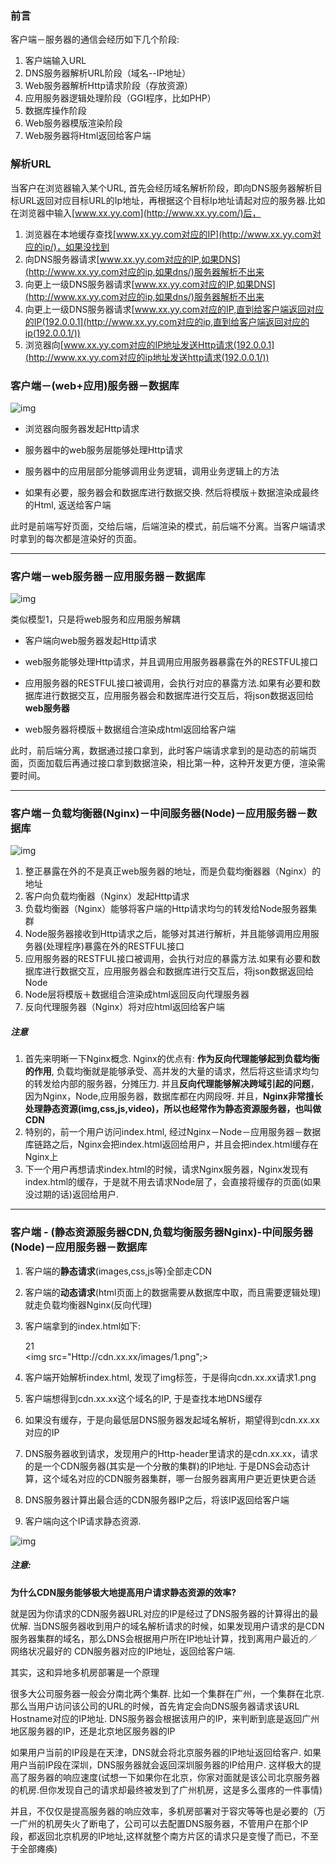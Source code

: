 ### **前言**

客户端－服务器的通信会经历如下几个阶段:

1. 客户端输入URL
2. DNS服务器解析URL阶段（域名--IP地址）
3. Web服务器解析Http请求阶段（存放资源）
4. 应用服务器逻辑处理阶段（GGI程序，比如PHP）
5. 数据库操作阶段
6. Web服务器模版渲染阶段
7. Web服务器将Html返回给客户端

### 解析URL

当客户在浏览器输入某个URL, 首先会经历域名解析阶段，即向DNS服务器解析目标URL返回对应目标URL的Ip地址，再根据这个目标Ip地址请起对应的服务器.比如在浏览器中输入[www.xx.yy.com](http://www.xx.yy.com/)后，

1. 浏览器在本地缓存查找[www.xx.yy.com对应的IP](http://www.xx.yy.com对应的ip/)，如果没找到
2. 向DNS服务器请求[www.xx.yy.com对应的IP,如果DNS](http://www.xx.yy.com对应的ip,如果dns/)服务器解析不出来
3. 向更上一级DNS服务器请求[www.xx.yy.com对应的IP,如果DNS](http://www.xx.yy.com对应的ip,如果dns/)服务器解析不出来
4. 向更上一级DNS服务器请求[www.xx.yy.com对应的IP,直到给客户端返回对应的IP(192.0.0.1](http://www.xx.yy.com对应的ip,直到给客户端返回对应的ip(192.0.0.1/))
5. 浏览器向[www.xx.yy.com对应的IP地址发送Http请求(192.0.0.1](http://www.xx.yy.com对应的ip地址发送http请求(192.0.0.1/))

### 客户端－(web+应用)服务器－数据库

![img](0.6136525279268166.png)

- 浏览器向服务器发起Http请求

- 服务器中的web服务层能够处理Http请求

- 服务器中的应用层部分能够调用业务逻辑，调用业务逻辑上的方法

- 如果有必要，服务器会和数据库进行数据交换. 然后将模版＋数据渲染成最终的Html, 返送给客户端

此时是前端写好页面，交给后端，后端渲染的模式，前后端不分离。当客户端请求时拿到的每次都是渲染好的页面。

------

### 客户端－web服务器－应用服务器－数据库

![img](0.49526357768629636.png)

类似模型1，只是将web服务和应用服务解耦

- 客户端向web服务器发起Http请求

- web服务能够处理Http请求，并且调用应用服务器暴露在外的RESTFUL接口

- 应用服务器的RESTFUL接口被调用，会执行对应的暴露方法.如果有必要和数据库进行数据交互，应用服务器会和数据库进行交互后，将json数据返回给**web服务器**

- web服务器将模版＋数据组合渲染成html返回给客户端

此时，前后端分离，数据通过接口拿到，此时客户端请求拿到的是动态的前端页面，页面加载后再通过接口拿到数据渲染，相比第一种，这种开发更方便，渲染需要时间。

------

### 客户端－负载均衡器(Nginx)－中间服务器(Node)－应用服务器－数据库

![img](0.37295794107243174.png)



1. 整正暴露在外的不是真正web服务器的地址，而是负载均衡器器（Nginx）的地址
2. 客户向负载均衡器（Nginx）发起Http请求
3. 负载均衡器（Nginx）能够将客户端的Http请求均匀的转发给Node服务器集群
4. Node服务器接收到Http请求之后，能够对其进行解析，并且能够调用应用服务器(处理程序)暴露在外的RESTFUL接口
5. 应用服务器的RESTFUL接口被调用，会执行对应的暴露方法.如果有必要和数据库进行数据交互，应用服务器会和数据库进行交互后，将json数据返回给Node
6. Node层将模版＋数据组合渲染成html返回反向代理服务器
7. 反向代理服务器（Nginx）将对应html返回给客户端

##### **注意**

1. 首先来明晰一下Nginx概念. Nginx的优点有: **作为反向代理能够起到负载均衡的作用**, 负载均衡就是能够承受、高并发的大量的请求，然后将这些请求均匀的转发给内部的服务器，分摊压力. 并且**反向代理能够解决跨域引起的问题**，因为Nginx，Node,应用服务器，数据库都在内网段呀. 并且，**Nginx非常擅长处理静态资源(img,css,js,video)，所以也经常作为静态资源服务器，也叫做CDN**
2. 特别的，前一个用户访问index.html, 经过Nginx－Node－应用服务器－数据库链路之后，Nginx会把index.html返回给用户，并且会把index.html缓存在Nginx上
3. 下一个用户再想请求index.html的时候，请求Nginx服务器，Nginx发现有index.html的缓存，于是就不用去请求Node层了，会直接将缓存的页面(如果没过期的话)返回给用户.

------

### 客户端 - (静态资源服务器CDN,负载均衡服务器Nginx)-中间服务器(Node)－应用服务器－数据库

1. 客户端的**静态请求**(images,css,js等)全部走CDN
2. 客户端的**动态请求**(html页面上的数据需要从数据库中取，而且需要逻辑处理)就走负载均衡器Nginx(反向代理)

1. 客户端拿到的index.html如下:<div class="number">21</div><img src="Http://cdn.xx.xx/images/1.png";>

1. 客户端开始解析index.html, 发现了img标签，于是得向cdn.xx.xx请求1.png
2. 客户端想得到cdn.xx.xx这个域名的IP, 于是查找本地DNS缓存
3. 如果没有缓存，于是向最低层DNS服务器发起域名解析，期望得到cdn.xx.xx对应的IP
4. DNS服务器收到请求，发现用户的Http-header里请求的是cdn.xx.xx，请求的是一个CDN服务器(其实是一个分散的集群)的IP地址. 于是DNS会动态计算，这个域名对应的CDN服务器集群，哪一台服务器离用户更近更快更合适
5. DNS服务器计算出最合适的CDN服务器IP之后，将该IP返回给客户端
6. 客户端向这个IP请求静态资源.

![img](0.8148791780680438.png)



##### **注意:**

**为什么CDN服务能够极大地提高用户请求静态资源的效率?**

就是因为你请求的CDN服务器URL对应的IP是经过了DNS服务器的计算得出的最优解. 当DNS服务器收到用户的域名解析请求的时候，如果发现用户请求的是CDN服务器集群的域名，那么DNS会根据用户所在IP地址计算，找到离用户最近的／网络状况最好的 CDN服务器对应的IP地址，返回给客户端.

其实，这和异地多机房部署是一个原理 

很多大公司服务器一般会分南北两个集群. 比如一个集群在广州，一个集群在北京. 那么当用户访问该公司的URL的时候，首先肯定会向DNS服务器请求该URL Hostname对应的IP地址. DNS服务器会根据该用户的IP，来判断到底是返回广州地区服务器的IP，还是北京地区服务器的IP 

如果用户当前的IP段是在天津，DNS就会将北京服务器的IP地址返回给客户. 如果用户当前IP段在深圳，DNS服务器就会返回深圳服务器的IP给用户. 这样极大的提高了服务器的响应速度(试想一下如果你在北京，你家对面就是该公司北京服务器的机房.但你发现自己的请求却最终被发到了广州机房，这是多么蛋疼的一件事情) 

并且，不仅仅是提高服务器的响应效率，多机房部署对于容灾等等也是必要的（万一广州的机房失火了断电了，公司可以去配置DNS服务器，不管用户在那个IP段，都返回北京机房的IP地址,这样就整个南方片区的请求只是变慢了而已，不至于全部瘫痪)

